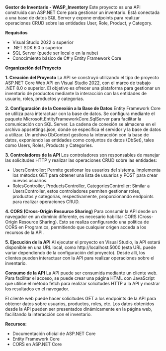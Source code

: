 **Gestor de Inventario - WASP_Inventory**
Este proyecto es una API construida con ASP.NET Core para gestionar un inventario. Está conectada a una base de datos SQL Server y expone endpoints para realizar operaciones CRUD sobre las entidades User, Role, Product, y Category.

**Requisitos**
- Visual Studio 2022 o superior
- .NET SDK 6.0 o superior
- SQL Server (puede ser local o en la nube)
- Conocimiento básico de C# y Entity Framework Core
  
**Organización del Proyecto**

**1. Creación del Proyecto**
La API se construyó utilizando el tipo de proyecto ASP.NET Core Web API en Visual Studio 2022, con el marco de trabajo .NET 8.0 o superior. El objetivo es ofrecer una plataforma para gestionar un inventario de productos mediante la interacción con las entidades de usuario, roles, productos y categorías.

**2. Configuración de la Conexión a la Base de Datos**
Entity Framework Core se utiliza para interactuar con la base de datos. Se configura mediante el paquete Microsoft.EntityFrameworkCore.SqlServer para facilitar la comunicación con SQL Server.
La cadena de conexión se almacena en el archivo appsettings.json, donde se especifica el servidor y la base de datos a utilizar.
Un archivo DbContext gestiona la interacción con la base de datos, exponiendo las entidades como conjuntos de datos (DbSet), tales como Users, Roles, Products y Categories.

**3. Controladores de la API**
Los controladores son responsables de manejar las solicitudes HTTP y realizar las operaciones CRUD sobre las entidades:

- UsersController: Permite gestionar los usuarios del sistema. Implementa los métodos GET para obtener una lista de usuarios y POST para crear nuevos usuarios.
- RolesController, ProductsController, CategoriesController: Similar a UsersController, estos controladores permiten gestionar roles, productos y categorías, respectivamente, proporcionando endpoints para realizar operaciones CRUD.
  
**4. CORS (Cross-Origin Resource Sharing)**
Para consumir la API desde un navegador en un dominio diferente, es necesario habilitar CORS (Cross-Origin Resource Sharing). Esto se realiza configurando una política de CORS en Program.cs, permitiendo que cualquier origen acceda a los recursos de la API.

**5. Ejecución de la API**
Al ejecutar el proyecto en Visual Studio, la API estará disponible en una URL local, como http://localhost:5000 (esta URL puede variar dependiendo de la configuración del proyecto). Desde allí, los clientes pueden interactuar con la API para realizar operaciones sobre el inventario.

**Consumo de la API**
La API puede ser consumida mediante un cliente web. Para facilitar el acceso, se puede crear una página HTML con JavaScript que utilice el método fetch para realizar solicitudes HTTP a la API y mostrar los resultados en el navegador.

El cliente web puede hacer solicitudes GET a los endpoints de la API para obtener datos sobre usuarios, productos, roles, etc.
Los datos obtenidos desde la API pueden ser presentados dinámicamente en la página web, facilitando la interacción con el inventario.

**Recursos:**

- Documentación oficial de ASP.NET Core
- Entity Framework Core
- CORS en ASP.NET Core
